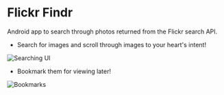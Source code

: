 # Flickr Findr
Android app to search through photos returned from the Flickr search API.

* Search for images and scroll through images to your heart's intent!  

![Searching UI](https://live.staticflickr.com/65535/49134823526_a50a6f9bb1_z.jpg)

* Bookmark them for viewing later!  

![Bookmarks](https://live.staticflickr.com/65535/49135087697_f2e7208bd4_z.jpg)

